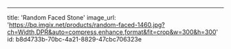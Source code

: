 ---
title: 'Random Faced Stone'
image_url: 'https://bq.imgix.net/products/random-faced-1460.jpg?ch=Width,DPR&auto=compress,enhance,format&fit=crop&w=300&h=300'
id: b8d4733b-70bc-4a21-8829-47cbc706323e
